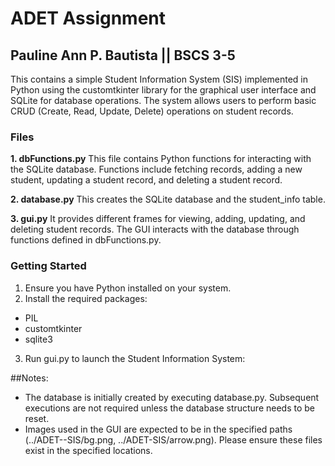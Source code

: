 # ADET Assignment 
## Pauline Ann P. Bautista || BSCS 3-5
This contains a simple Student Information System (SIS) implemented in Python using the customtkinter library for the graphical user interface and SQLite for database operations. The system allows users to perform basic CRUD (Create, Read, Update, Delete) operations on student records.

### Files
**1. dbFunctions.py**
This file contains Python functions for interacting with the SQLite database. Functions include fetching records, adding a new student, updating a student record, and deleting a student record.

**2. database.py**
This creates the SQLite database and the student_info table.

**3. gui.py**
It provides different frames for viewing, adding, updating, and deleting student records. The GUI interacts with the database through functions defined in dbFunctions.py.

### Getting Started
1. Ensure you have Python installed on your system.
2. Install the required packages:
- PIL
- customtkinter
- sqlite3
3. Run gui.py to launch the Student Information System:

##Notes:
- The database is initially created by executing database.py. Subsequent executions are not required unless the database structure needs to be reset.
- Images used in the GUI are expected to be in the specified paths (../ADET--SIS/bg.png, ../ADET-SIS/arrow.png). Please ensure these files exist in the specified locations.
